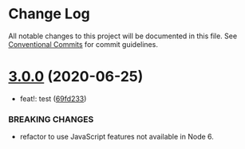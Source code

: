 # Change Log

All notable changes to this project will be documented in this file.
See [Conventional Commits](https://conventionalcommits.org) for commit guidelines.

# [3.0.0](https://github.com/wizsolucoes/wiz-toggle/compare/@toureholder/wiz-radio@2.0.2...@toureholder/wiz-radio@3.0.0) (2020-06-25)


* feat!: test ([69fd233](https://github.com/wizsolucoes/wiz-toggle/commit/69fd2334b8f9a376fa9539261685db59fa8b09d1))


### BREAKING CHANGES

* refactor to use JavaScript features not available in Node 6.
